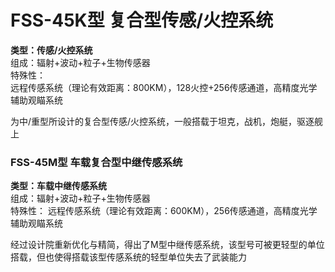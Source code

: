 # FSS-45K型 复合型传感/火控系统

**类型：传感/火控系统**  
组成：辐射+波动+粒子+生物传感器  
特殊性：  
远程传感系统（理论有效距离：800KM），128火控+256传感通道，高精度光学辅助观瞄系统

为中/重型所设计的复合型传感/火控系统，一般搭载于坦克，战机，炮艇，驱逐舰上

### FSS-45M型 车载复合型中继传感系统

**类型：车载中继传感系统**  
组成：辐射+波动+粒子+生物传感器  
特殊性：
远程传感系统（理论有效距离：600KM），256传感通道，高精度光学辅助观瞄系统

经过设计院重新优化与精简，得出了M型中继传感系统，该型号可被更轻型的单位搭载，但也使得搭载该型传感系统的轻型单位失去了武装能力

